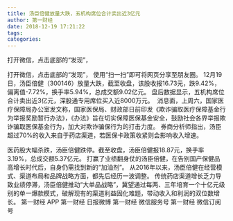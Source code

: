 ```yaml
---
title: 汤臣倍健放量大跌，五机构席位合计卖出近3亿元
author: 第一财经
date: 2018-12-19 17:21:22
tags: 
categories: 
---
```

打开微信，点击底部的“发现”，
<!-- more -->
打开微信，点击底部的“发现”，
使用“扫一扫”即可将网页分享至朋友圈。
12月19日，汤臣倍健（300146）放量大跌，截至收盘，该股收报16.73元，跌9.42%，偏离值-7.72%，换手率5.94%，总成交额9.02亿元。
盘后数据显示，五机构席位合计卖出近3亿元，深股通专用席位买入近8000万元。 
消息面，上周六，国家医疗保障局办公室发文称，国家医保局、财政部日前印发《欺诈骗取医疗保障基金行为举报奖励暂行办法》，《办法》旨在切实保障医保基金安全，鼓励社会各界举报欺诈骗取医保基金行为，加大对欺诈骗保行为的打击力度。
券商分析师指出，汤臣超过70%的收入来自于药店渠道，若医保卡政策收紧则会影响收入增速。
 
 
医药股大幅杀跌，汤臣倍健跌停。截至收盘，汤臣倍健报18.87元，换手率3.19%，总成交额5.37亿元。
打赢了业绩翻身仗的汤臣倍健，在告别国产保健品高增长时代后，自身仍需找到新的“加油剂”。
从2016年以来，汤臣倍健在经营模式、渠道布局和品牌战略方面，都先后经历一波调整。
传统药店渠道增长乏力导致业绩停滞，汤臣倍健推动“大单品战略”，冀望通过每两、三年培育一个十亿元级别的单一爆款模式，破解现有的渠道利益固化难题，带动收入和利润的双位数增长。
第一财经
APP
第一财经
日报微博
第一财经
微信服务号
第一财经
微信订阅号
